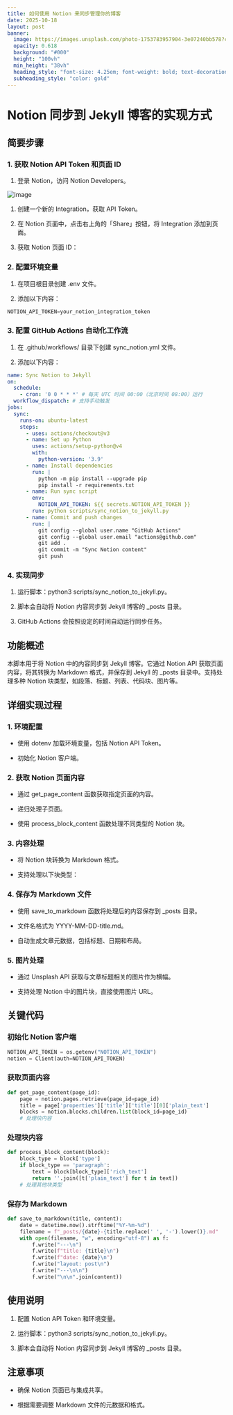 ```yaml
---
title: 如何使用 Notion 来同步管理你的博客
date: 2025-10-18
layout: post
banner:
  image: https://images.unsplash.com/photo-1753783957904-3e07240bb578?crop=entropy&cs=tinysrgb&fit=max&fm=jpg&ixid=M3w2OTIwMzJ8MHwxfHJhbmRvbXx8fHx8fHx8fDE3NjA3NTEzMjl8&ixlib=rb-4.1.0&q=80&w=1080
  opacity: 0.618
  background: "#000"
  height: "100vh"
  min_height: "38vh"
  heading_style: "font-size: 4.25em; font-weight: bold; text-decoration: underline"
  subheading_style: "color: gold"
---
```


# Notion 同步到 Jekyll 博客的实现方式

## 简要步骤

### 1. 获取 Notion API Token 和页面 ID

1. 登录 Notion，访问 Notion Developers。

![image](https://prod-files-secure.s3.us-west-2.amazonaws.com/a7a0cc5a-89b9-4cda-8686-1fba0ca52f40/d19c1afe-dea5-4312-9333-786b0ba83054/image.png?X-Amz-Algorithm=AWS4-HMAC-SHA256&X-Amz-Content-Sha256=UNSIGNED-PAYLOAD&X-Amz-Credential=ASIAZI2LB466QUU2VHTH%2F20251018%2Fus-west-2%2Fs3%2Faws4_request&X-Amz-Date=20251018T013529Z&X-Amz-Expires=3600&X-Amz-Security-Token=IQoJb3JpZ2luX2VjEAkaCXVzLXdlc3QtMiJHMEUCIQCWlAvT34WpMDq6wr78GLi3WipsTbqvTxkWXtEUB6vPsAIgKseOYpwwzRtfKkLelfdiC83jwK3HNqqzAJGXwIi8N54qiAQIsv%2F%2F%2F%2F%2F%2F%2F%2F%2F%2FARAAGgw2Mzc0MjMxODM4MDUiDMmkyCxYY9TYWsy7cSrcA33M2FA8V%2BKrJDyLJaRGwumVI7Zl7uj5JAx%2Fg7YVcyvmVPKxWgmxwSL6BzlaLp%2FccrI%2BkjEgrt8LZD0LybVF%2FMqjV3%2FvV2SypT1nKTCt2nj2jXflY78QA6hLo9j%2FLoapNMG3kdvqDjcPHBN8ITksUQrSotit23KILomX%2BHeZWmvI999oz0IwUb1j4ZKQvpv9oKS%2FG8S1JN4%2FskjamRQtWw5NnbJHhvcxj2xG0toFhfaXmmaygi9nPwt1Kxzn5KYU26lx61OTeDnr1XPjfzPpPdbZ%2Ft5UDoJ3JmFlZJG6QhXN569964KM3dxtVWerhoJMpru0I2afVPBpUqtUiUicEUdETo3SbeRG7navV3uQzzI979ebC97SEtmAEIl3s%2BpEajRgRTdcjOd7z4PO242bIDlRuqRx3j1rFCGbImQ83RGNrvJkXlFzzbOXAdVSvbP7ZJSvrRyAQN8tBrOthQ5a447OXoZ8vtPVzsmBbYdXHSrQpx2EyjtPViAnZoGQiuE7lJQntBu%2BlocZ%2FgWmKRbbE%2FTo0qdaznpurtOaR9agyk9snW7FBhIZubPN2WnlpkEWF242lFDrF44ev3YTwHE7UIZ5ATtjKbs3EkKath6liMKxFw%2FceT1qZPemhhp1MPXTy8cGOqUBfupdF7%2B3GyZGzSvEKLNBC4TS1hIOmMiz6kYs7o5AeRIe6zg3UTxeW6SqiIjIQnX7FQFu9rEMXAAR7gTDTt%2ByXepUHrrkSCpWTGPKHS6kvOixWshtP5wCfsUMsvZZuLGzEe0oMXENbeQ%2FB9BkhOwaMEIaPgYmOhZNnbKtO68OCikqlAcbW9xhkqM0mm1s70lyCQsvabFPvsnO%2FKZ72lSuN29j4V2J&X-Amz-Signature=181dd56cee7ad57ee0208b9844f810b851eb0b5eba22cb2c21bfbabb7d814468&X-Amz-SignedHeaders=host&x-amz-checksum-mode=ENABLED&x-id=GetObject)

1. 创建一个新的 Integration，获取 API Token。

1. 在 Notion 页面中，点击右上角的「Share」按钮，将 Integration 添加到页面。

1. 获取 Notion 页面 ID：


### 2. 配置环境变量

1. 在项目根目录创建 .env 文件。

1. 添加以下内容：

```javascript
NOTION_API_TOKEN=your_notion_integration_token
```

### 3. 配置 GitHub Actions 自动化工作流

1. 在 .github/workflows/ 目录下创建 sync_notion.yml 文件。

1. 添加以下内容：

```yaml
name: Sync Notion to Jekyll
on:
  schedule:
    - cron: '0 0 * * *' # 每天 UTC 时间 00:00（北京时间 08:00）运行
  workflow_dispatch: # 支持手动触发
jobs:
  sync:
    runs-on: ubuntu-latest
    steps:
      - uses: actions/checkout@v3
      - name: Set up Python
        uses: actions/setup-python@v4
        with:
          python-version: '3.9'
      - name: Install dependencies
        run: |
          python -m pip install --upgrade pip
          pip install -r requirements.txt
      - name: Run sync script
        env:
          NOTION_API_TOKEN: ${{ secrets.NOTION_API_TOKEN }}
        run: python scripts/sync_notion_to_jekyll.py
      - name: Commit and push changes
        run: |
          git config --global user.name "GitHub Actions"
          git config --global user.email "actions@github.com"
          git add .
          git commit -m "Sync Notion content"
          git push
```

### 4. 实现同步

1. 运行脚本：python3 scripts/sync_notion_to_jekyll.py。

1. 脚本会自动将 Notion 内容同步到 Jekyll 博客的 _posts 目录。

1. GitHub Actions 会按照设定的时间自动运行同步任务。

## 功能概述

本脚本用于将 Notion 中的内容同步到 Jekyll 博客。它通过 Notion API 获取页面内容，将其转换为 Markdown 格式，并保存到 Jekyll 的 _posts 目录中。支持处理多种 Notion 块类型，如段落、标题、列表、代码块、图片等。

## 详细实现过程

### 1. 环境配置

- 使用 dotenv 加载环境变量，包括 Notion API Token。

- 初始化 Notion 客户端。

### 2. 获取 Notion 页面内容

- 通过 get_page_content 函数获取指定页面的内容。

- 递归处理子页面。

- 使用 process_block_content 函数处理不同类型的 Notion 块。

### 3. 内容处理

- 将 Notion 块转换为 Markdown 格式。

- 支持处理以下块类型：


### 4. 保存为 Markdown 文件

- 使用 save_to_markdown 函数将处理后的内容保存到 _posts 目录。

- 文件名格式为 YYYY-MM-DD-title.md。

- 自动生成文章元数据，包括标题、日期和布局。

### 5. 图片处理

- 通过 Unsplash API 获取与文章标题相关的图片作为横幅。

- 支持处理 Notion 中的图片块，直接使用图片 URL。

## 关键代码

### 初始化 Notion 客户端

```python
NOTION_API_TOKEN = os.getenv("NOTION_API_TOKEN")
notion = Client(auth=NOTION_API_TOKEN)
```

### 获取页面内容

```python
def get_page_content(page_id):
    page = notion.pages.retrieve(page_id=page_id)
    title = page['properties']['title']['title'][0]['plain_text']
    blocks = notion.blocks.children.list(block_id=page_id)
    # 处理块内容
```

### 处理块内容

```python
def process_block_content(block):
    block_type = block['type']
    if block_type == 'paragraph':
        text = block[block_type]['rich_text']
        return ''.join([t['plain_text'] for t in text])
    # 处理其他块类型
```

### 保存为 Markdown

```python
def save_to_markdown(title, content):
    date = datetime.now().strftime("%Y-%m-%d")
    filename = f"_posts/{date}-{title.replace(' ', '-').lower()}.md"
    with open(filename, "w", encoding="utf-8") as f:
        f.write("---\n")
        f.write(f"title: {title}\n")
        f.write(f"date: {date}\n")
        f.write("layout: post\n")
        f.write("---\n\n")
        f.write("\n\n".join(content))
```

## 使用说明

1. 配置 Notion API Token 和环境变量。

1. 运行脚本：python3 scripts/sync_notion_to_jekyll.py。

1. 脚本会自动将 Notion 内容同步到 Jekyll 博客的 _posts 目录。

## 注意事项

- 确保 Notion 页面已与集成共享。

- 根据需要调整 Markdown 文件的元数据和格式。